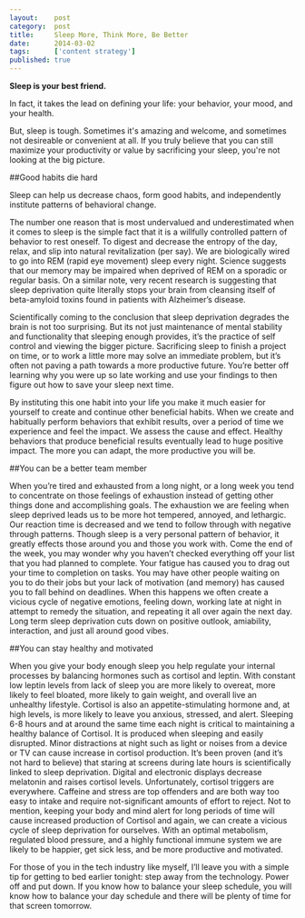 ```yaml
---
layout:    post
category:  post
title:     Sleep More, Think More, Be Better
date:      2014-03-02
tags:      ['content strategy']
published: true
---
```


**Sleep is your best friend.**

In fact, it takes the lead on defining your life: your behavior, your mood, and your health.

But, sleep is tough. Sometimes it's amazing and welcome, and sometimes not desireable or convenient at all. If you truly believe that you can still maximize your productivity or value by sacrificing your sleep, you're not looking at the big picture.

##Good habits die hard

Sleep can help us decrease chaos, form good habits, and independently institute patterns of behavioral change.

The number one reason that is most undervalued and underestimated when it comes to sleep is the simple fact that it is a willfully controlled pattern of behavior to rest oneself. To digest and decrease the entropy of the day, relax, and slip into natural revitalization (per say). We are biologically wired to go into REM (rapid eye movement) sleep every night. Science suggests that our memory may be impaired when deprived of REM on a sporadic or regular basis. On a similar note, very recent research is suggesting that sleep deprivation quite literally stops your brain from cleansing itself of beta-amyloid toxins found in patients with Alzheimer’s disease.

Scientifically coming to the conclusion that sleep deprivation degrades the brain is not too surprising. But its not just maintenance of mental stability and functionality that sleeping enough provides, it’s the practice of self control and viewing the bigger picture. Sacrificing sleep to finish a project on time, or to work a little more may solve an immediate problem, but it’s often not paving a path towards a more productive future. You’re better off learning why you were up so late working and use your findings to then figure out how to save your sleep next time.

By instituting this one habit into your life you make it much easier for yourself to create and continue other beneficial habits. When we create and habitually perform behaviors that exhibit results, over a period of time we experience and feel the impact. We assess the cause and effect. Healthy behaviors that produce beneficial results eventually lead to huge positive impact. The more you can adapt, the more productive you will be.

##You can be a better team member

When you’re tired and exhausted from a long night, or a long week you tend to concentrate on those feelings of exhaustion instead of getting other things done and accomplishing goals. The exhaustion we are feeling when sleep deprived leads us to be more hot tempered, annoyed, and lethargic. Our reaction time is decreased and we tend to follow through with negative through patterns. Though sleep is a very personal pattern of behavior, it greatly effects those around you and those you work with. Come the end of the week, you may wonder why you haven’t checked everything off your list that you had planned to complete. Your fatigue has caused you to drag out your time to completion on tasks. You may have other people waiting on you to do their jobs but your lack of motivation (and memory) has caused you to fall behind on deadlines. When this happens we often create a vicious cycle of negative emotions, feeling down, working late at night in attempt to remedy the situation, and repeating it all over again the next day. Long term sleep deprivation cuts down on positive outlook, amiability, interaction, and just all around good vibes.

##You can stay healthy and motivated

When you give your body enough sleep you help regulate your internal processes by balancing hormones such as cortisol and leptin. With constant low leptin levels from lack of sleep you are more likely to overeat, more likely to feel bloated, more likely to gain weight, and overall live an unhealthy lifestyle. Cortisol is also an appetite-stimulating hormone and, at high levels, is more likely to leave you anxious, stressed, and alert. Sleeping 6-8 hours and at around the same time each night is critical to maintaining a healthy balance of Cortisol. It is produced when sleeping and easily disrupted. Minor distractions at night such as light or noises from a device or TV can cause increase in cortisol production. It’s been proven (and it’s not hard to believe) that staring at screens during late hours is scientifically linked to sleep deprivation. Digital and electronic displays decrease melatonin and raises cortisol levels. Unfortunately, cortisol triggers are everywhere. Caffeine and stress are top offenders and are both way too easy to intake and require not-significant amounts of effort to reject. Not to mention, keeping your body and mind alert for long periods of time will cause increased production of Cortisol and again, we can create a vicious cycle of sleep deprivation for ourselves. With an optimal metabolism, regulated blood pressure, and a highly functional immune system we are likely to be happier, get sick less, and be more productive and motivated.

For those of you in the tech industry like myself, I’ll leave you with a simple tip for getting to bed earlier tonight: step away from the technology. Power off and put down. If you know how to balance your sleep schedule, you will know how to balance your day schedule and there will be plenty of time for that screen tomorrow.
